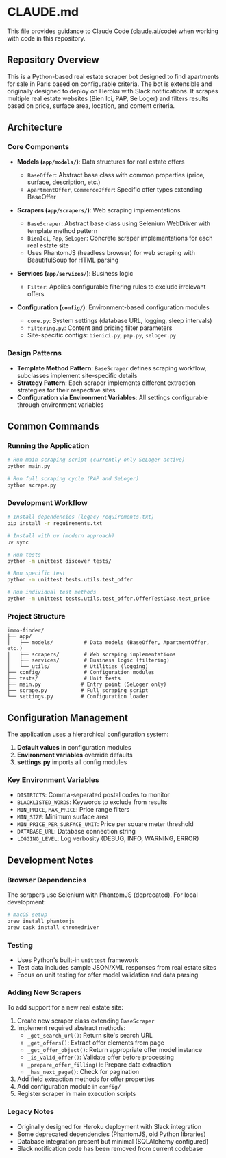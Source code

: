 # CLAUDE.md

This file provides guidance to Claude Code (claude.ai/code) when working with code in this repository.

## Repository Overview

This is a Python-based real estate scraper bot designed to find apartments for sale in Paris based on configurable criteria. The bot is extensible and originally designed to deploy on Heroku with Slack notifications. It scrapes multiple real estate websites (Bien Ici, PAP, Se Loger) and filters results based on price, surface area, location, and content criteria.

## Architecture

### Core Components

- **Models (`app/models/`)**: Data structures for real estate offers
  - `BaseOffer`: Abstract base class with common properties (price, surface, description, etc.)
  - `ApartmentOffer`, `CommerceOffer`: Specific offer types extending BaseOffer

- **Scrapers (`app/scrapers/`)**: Web scraping implementations
  - `BaseScraper`: Abstract base class using Selenium WebDriver with template method pattern
  - `BienIci`, `Pap`, `SeLoger`: Concrete scraper implementations for each real estate site
  - Uses PhantomJS (headless browser) for web scraping with BeautifulSoup for HTML parsing

- **Services (`app/services/`)**: Business logic
  - `Filter`: Applies configurable filtering rules to exclude irrelevant offers

- **Configuration (`config/`)**: Environment-based configuration modules
  - `core.py`: System settings (database URL, logging, sleep intervals)
  - `filtering.py`: Content and pricing filter parameters
  - Site-specific configs: `bienici.py`, `pap.py`, `seloger.py`

### Design Patterns

- **Template Method Pattern**: `BaseScraper` defines scraping workflow, subclasses implement site-specific details
- **Strategy Pattern**: Each scraper implements different extraction strategies for their respective sites
- **Configuration via Environment Variables**: All settings configurable through environment variables

## Common Commands

### Running the Application

```bash
# Run main scraping script (currently only SeLoger active)
python main.py

# Run full scraping cycle (PAP and SeLoger)
python scrape.py
```

### Development Workflow

```bash
# Install dependencies (legacy requirements.txt)
pip install -r requirements.txt

# Install with uv (modern approach)
uv sync

# Run tests
python -m unittest discover tests/

# Run specific test
python -m unittest tests.utils.test_offer

# Run individual test methods
python -m unittest tests.utils.test_offer.OfferTestCase.test_price
```

### Project Structure

```
immo-finder/
├── app/
│   ├── models/          # Data models (BaseOffer, ApartmentOffer, etc.)
│   ├── scrapers/        # Web scraping implementations
│   ├── services/        # Business logic (filtering)
│   └── utils/           # Utilities (logging)
├── config/              # Configuration modules
├── tests/               # Unit tests
├── main.py             # Entry point (SeLoger only)
├── scrape.py           # Full scraping script
└── settings.py         # Configuration loader
```

## Configuration Management

The application uses a hierarchical configuration system:

1. **Default values** in configuration modules
2. **Environment variables** override defaults
3. **settings.py** imports all config modules

### Key Environment Variables

- `DISTRICTS`: Comma-separated postal codes to monitor
- `BLACKLISTED_WORDS`: Keywords to exclude from results
- `MIN_PRICE`, `MAX_PRICE`: Price range filters
- `MIN_SIZE`: Minimum surface area
- `MIN_PRICE_PER_SURFACE_UNIT`: Price per square meter threshold
- `DATABASE_URL`: Database connection string
- `LOGGING_LEVEL`: Log verbosity (DEBUG, INFO, WARNING, ERROR)

## Development Notes

### Browser Dependencies

The scrapers use Selenium with PhantomJS (deprecated). For local development:

```bash
# macOS setup
brew install phantomjs
brew cask install chromedriver
```

### Testing

- Uses Python's built-in `unittest` framework
- Test data includes sample JSON/XML responses from real estate sites
- Focus on unit testing for offer model validation and data parsing

### Adding New Scrapers

To add support for a new real estate site:

1. Create new scraper class extending `BaseScraper`
2. Implement required abstract methods:
   - `_get_search_url()`: Return site's search URL
   - `_get_offers()`: Extract offer elements from page
   - `_get_offer_object()`: Return appropriate offer model instance
   - `_is_valid_offer()`: Validate offer before processing
   - `_prepare_offer_filling()`: Prepare data extraction
   - `_has_next_page()`: Check for pagination
3. Add field extraction methods for offer properties
4. Add configuration module in `config/`
5. Register scraper in main execution scripts

### Legacy Notes

- Originally designed for Heroku deployment with Slack integration
- Some deprecated dependencies (PhantomJS, old Python libraries)
- Database integration present but minimal (SQLAlchemy configured)
- Slack notification code has been removed from current codebase